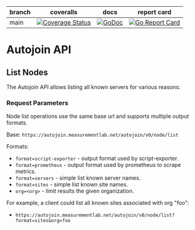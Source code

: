 
| branch | coveralls | docs | report card |
|--------|-----------|------|-------------|
| main   | [![Coverage Status](https://coveralls.io/repos/github/m-lab/autojoin/badge.svg?branch=main)](https://coveralls.io/github/m-lab/autojoin?branch=main) | [![GoDoc](https://godoc.org/github.com/m-lab/autojoin?status.svg)](https://godoc.org/github.com/m-lab/autojoin) | [![Go Report Card](https://goreportcard.com/badge/github.com/m-lab/autojoin)](https://goreportcard.com/report/github.com/m-lab/autojoin)

# Autojoin API

## List Nodes

The Autojoin API allows listing all known servers for various reasons:

### Request Parameters

Node list operations use the same base url and supports multiple output formats.

Base: `https://autojoin.measurementlab.net/autojoin/v0/node/list`

Formats:

* `format=script-exporter` - output format used by script-exporter.
* `format=prometheus` - output format used by prometheus to scrape metrics.
* `format=servers` - simple list known server names.
* `format=sites` - simple list known site names.
* `org=<org>` - limit results the given organization.

For example, a client could list all known sites associated with org "foo":

* `https://autojoin.measurementlab.net/autojoin/v0/node/list?format=sites&org=foo`
